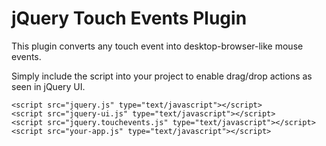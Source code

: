 # jQuery Touch Events Plugin #

This plugin converts any touch event into desktop-browser-like mouse events. 

Simply include the script into your project to enable drag/drop actions as seen in jQuery UI.

    <script src="jquery.js" type="text/javascript"></script>
    <script src="jquery-ui.js" type="text/javascript"></script>
    <script src="jquery.touchevents.js" type="text/javascript"></script>  
    <script src="your-app.js" type="text/javascript"></script>    
